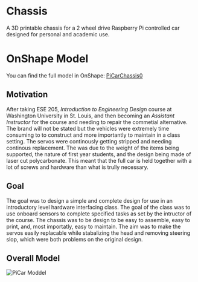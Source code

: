 # Chassis
A 3D printable chassis for a 2 wheel drive Raspberry Pi controlled car designed for personal and academic use.

# OnShape Model

You can find the full model in OnShape: [PiCarChassis0](https://cad.onshape.com/documents/490e9cfab3fa483e822dd737/w/7fd3065ada215895b14d5718/e/7eae7962dcd676a447bd99f1?renderMode=0&uiState=681ab3e0ec1f1d17266222ec)

## Motivation
After taking ESE 205, _Introduction to Engineering Design_ course at Washington University in St. Louis, and then becoming an _Assistant Instructor_ for the course and needing to repair the commetial alternative. The brand will not be stated but the vehicles were extremely time consuming to to construct and more importantly to maintain in a class setting. The servos were continously getting stripped and needing continous replacement. The was due to the weight of the items being supported, the nature of first year students, and the design being made of laser cut polycarbonate. This meant that the full car is held together with a lot of screws and hardware than what is trully necessary. 

## Goal
The goal was to design a simple and complete design for use in an introductory level hardware interfacing class. The goal of the class was to use onboard sensors to complete specified tasks as set by the intructor of the course. The chassis was to be design to be easy to assemble, easy to print, and, most importatly, easy to maintain. The aim was to make the servos easily replacable while stabalizing the head and removing steering slop, which were both problems on the original design. 

## Overall Model

![PiCar Moddel](https://github.com/user-attachments/assets/ddfa6e94-6176-41c8-adce-63950f62f545)
